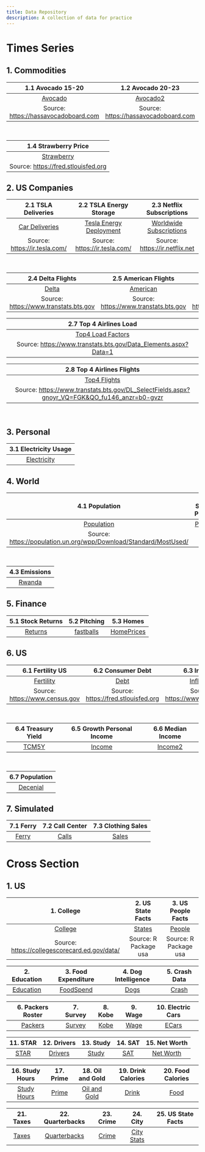 ```yaml
---
title: Data Repository
description: A collection of data for practice
---
```



# Times Series

## 1. Commodities

|1.1 Avocado 15-20|1.2 Avocado 20-23|1.3 Avocado California|
|:--------:|:------:|:--------:|
|[Avocado](avocado2020.csv)|[Avocado2](avocado2020-2023.csv)|[Cali Avocado](CaliforniaAvocado.csv)|
|Source: <https://hassavocadoboard.com>|Source: <https://hassavocadoboard.com>|Source: <https://hassavocadoboard.com>|

<br>

|1.4 Strawberry Price|
|:------------------:|
|[Strawberry](StrawberryPrice.csv)|
|Source: <https://fred.stlouisfed.org>|

## 2. US Companies

|2.1 TSLA Deliveries|2.2 TSLA Energy Storage|2.3 Netflix Subscriptions|
|:--------:|:------:|:--------:|
[Car Deliveries](tsla_deliveries.csv)|[Tesla Energy Deployment](teslaE.csv)|[Worldwide Subscriptions](Netflix.csv)|
|Source: <https://ir.tesla.com/>|Source: <https://ir.tesla.com/>|Source: <https://ir.netflix.net>|

<br>

|2.4 Delta Flights|2.5 American Flights|2.6 United Flights|
|:-----------:|:------:|:------:|
|[Delta](Delta.csv)|[American](American.csv)|[United](United.csv)|
|Source: <https://www.transtats.bts.gov>|Source: <https://www.transtats.bts.gov>|Source: <https://www.transtats.bts.gov>|

|2.7 Top 4 Airlines Load|
|:---------------------:|
|[Top4 Load Factors](AirlinesLoad.csv)|
|Source: <https://www.transtats.bts.gov/Data_Elements.aspx?Data=1>|

|2.8 Top 4 Airlines Flights|
|:------------------------:|
|[Top4 Flights](AirlinesFlight.csv)|
|Source: <https://www.transtats.bts.gov/DL_SelectFields.aspx?gnoyr_VQ=FGK&QO_fu146_anzr=b0-gvzr>|

<br>

## 3. Personal

|3.1 Electricity Usage|
|:-----------:|
|[Electricity](ElectricityBill.csv)|

## 4. World

|4.1 Population|4.2 Stock Prices|
|:------------:|:------:|
|[Population](UNPOP.csv)|[Prices](Stocks.csv)|
|Source: <https://population.un.org/wpp/Download/Standard/MostUsed/>|

<br>

|4.3 Emissions|
|:-----------:|
|[Rwanda](RwandaCo2.csv)|


## 5. Finance

|5.1 Stock Returns|5.2 Pitching|5.3 Homes|
|:-----------:|:------:|:--------:|
|[Returns](returns.csv)|[fastballs](fastballs.csv)|[HomePrices](HomePrices.csv)|

## 6. US

|6.1 Fertility US|6.2 Consumer Debt|6.3 Inflation |
|:-----------:|:------:|:--------:|
|[Fertility](USFertility.csv)|[Debt](USDebt.csv)|[Inflation](Inflation.csv)|
|Source: <https://www.census.gov>| Source: <https://fred.stlouisfed.org>| Source: <https://www.statista.com>|

<br>

|6.4 Treasury Yield |6.5 Growth Personal Income| 6.6 Median Income|
|:-----------:|:------:|:-------:|
|[TCM5Y](treasury.csv)|[Income](PersonalIncome.csv)|[Income2](USIncome.csv)|

<br>

|6.7 Population|
|:------------:|
|[Decenial](https://www2.census.gov/programs-surveys/decennial/2020/data/demographic-and-housing-characteristics-file/population-pyramid-visualization/nation-populationpyramid-2000-2010-2020.csv)

## 7. Simulated

|7.1 Ferry|7.2 Call Center|7.3 Clothing Sales|
|:-----------:|:------:|:------:|
|[Ferry](Ferry.csv)|[Calls](CallCenter.csv)|[Sales](sales.csv)|



# Cross Section

## 1. US



|1. College| 2. US State Facts| 3. US People Facts|
|:--------:|:----------------:|:-----------------:|
|[College](College.csv)|[States](USFacts.csv)|[People](USPeople.csv)
|Source: <https://collegescorecard.ed.gov/data/>|Source: R Package usa|Source: R Package usa|


|2. Education|3. Food Expenditure|4. Dog Intelligence|5. Crash Data|
|:----------:|:-----------------:|:-----------------:|:-----------:|
|[Education](Education.csv)|[FoodSpend](FoodSpend.csv)|[Dogs](dog_intelligence.csv)|[Crash](Crash.csv)|


|6. Packers Roster|7. Survey|8. Kobe|9. Wage|10. Electric Cars|
|:--------:|:----------:|:-----------------:|:-----------------:|:-----------:|
|[Packers](Packers.csv)|[Survey](Survey_Raw.csv)|[Kobe](Kobe.csv)|[Wage](Wage.csv)|[ECars](Electric.csv)|

|11. STAR|12. Drivers|13. Study|14. SAT|15. Net Worth |
|:--------:|:----------:|:-----------------:|:-----------------:|:-----------:|
|[STAR](STAR.csv)|[Drivers](Drivers.csv)|[Study](study.csv)|[SAT](SAT.csv)|[Net Worth](NetWorth.csv)|

|16. Study Hours|17. Prime |18. Oil and Gold|19. Drink Calories|20. Food Calories|
|:--------:|:----------:|:-----------------:|:-----------------:|:-----------:|
|[Study Hours](StudyHours.csv)|[Prime](Prime.csv)|[Oil and Gold](GoldOil.csv)|[Drink](DrinkCalories.csv)|[Food](FoodCalories.csv)|

|21. Taxes|22. Quarterbacks |23. Crime |24. City|25. US State Facts|
|:--------:|:----------:|:-----------------:|:-----------------:|:-----------:|
|[Taxes](Taxes.csv)|[Quarterbacks](Quarterbacks.csv)|[Crime](Crime.csv)|[City Stats](CityData.csv)|


